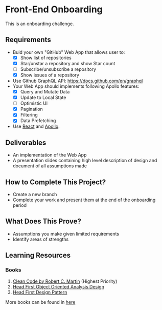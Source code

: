 # Front-End Onboarding
This is an onboarding challenge.

## Requirements
- Buid your own "GitHub" Web App that allows user to:
  - [x]  Show list of repositories
  - [x]  Star/unstar a repository and show Star count
  - [ ]  Subscribe/unsubscribe a repository
  - [x]  Show issues of a repository
- Use Github GraphQL API: https://docs.github.com/en/graphql
- Your Web App should implements following Apollo features:
  - [x]  Query and Mutate Data
  - [x]  Update to Local State
  - [ ]  Optimistic UI
  - [x]  Pagination
  - [x]  Filtering
  - [x]  Data Prefetching
- Use [React](https://reactjs.org/) and [Apollo](https://www.apollographql.com/docs/react/get-started/).

## Deliverables
- An implementation of the Web App
- A presentation slides containing high level description of design and document of all assumptions made

## How to Complete This Project?
- Create a new branch
- Complete your work and present them at the end of the onboarding period

## What Does This Prove?
- Assumptions you make given limited requirements
- Identify areas of strengths

## Learning Resources

### Books
  1. [Clean Code by Robert C. Martin](https://www.amazon.com/Clean-Code-Handbook-Software-Craftsmanship/dp/0132350882) (Highest Priority)
  2. [Head First Object Oriented Analysis Design](https://www.amazon.com/Head-First-Object-Oriented-Analysis-Design/dp/0596008678)
  3. [Head First Design Pattern](https://www.oreilly.com/library/view/head-first-design/0596007124/)

More books can be found in [here](https://sites.google.com/a/gdplabs.id/gdplabs-university/learning-materials/developers?authuser=0#h.p_ID_174)
